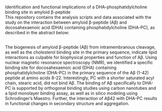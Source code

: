 Identification and functional implications of a DHA-phosphatidylcholine binding site in amyloid β-peptide  <br>
This repository contains the analysis scripts and data associated with the study on the interaction between amyloid β-peptide (Aβ) and docosahexaenoic acid (DHA) containing phosphatidylcholine (DHA-PC), as described in the abstract below:<br><br>


The biogenesis of amyloid β-peptide (Aβ) from intramembranous cleavage, as well as the cholesterol binding site in the primary sequence, indicate lipid interactions as culpable for biophysical properties and function of Aβ. Using nuclear magnetic resonance spectroscopy (NMR), we identified a specific binding site for docosahexaenoic acid (DHA) containing phosphatidylcholine (DHA-PC) in the primary sequence of the Aβ (1-42) peptide at amino acids 8-22. Interestingly, PC with a shorter saturated acyl chain, stearic acid, did not bind Aβ. The binding of Aβ specifically to DHA-PC is supported by orthogonal binding studies using carbon nanotubes and a lipid monolayer binding assay, as well as in silico modeling using Schrodinger’s Maestro. Further, the interaction of Aβ42 with DHA-PC results in functional changes in secondary structure and aggregation. 

